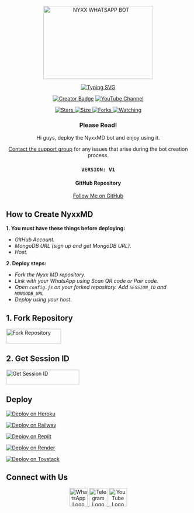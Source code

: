 <div align="center">
  <a href="#">
    <img src="https://files.catbox.moe/y1hq7c.jpg" width="300" height="200" alt="NYXX WHATSAPP BOT"></img>
  </a>
  <p align="center">
    <a href="#"><img src="http://readme-typing-svg.herokuapp.com?color=ffffff&center=true&vCenter=true&multiline=false&lines=NYXX+MD+WHATSAPP+BOT" alt="Typing SVG"></a>
  </p>
  <p align="center">
    <a href="#"><img title="Creator" src="https://img.shields.io/badge/Creator-Mariana-white.svg?style=for-the-badge&logo=github&color=white" alt="Creator Badge"></a>
    <a href="https://youtube.com/MarianaGutierrez-b5p">
      <img title="YouTube Channel" src="https://img.shields.io/badge/YouTube-Subscribe-white.svg?style=for-the-badge&logo=youtube&color=red" alt="YouTube Channel">
    </a>
  </p>
  <p align="center">
    <a href="https://github.com/Marianavivi/Nyxx-MD">
      <img title="GitHub Repo Stars" src="https://img.shields.io/github/stars/Marianavivi/Nyxx-MD?style=flat-square&color=white" alt="Stars">
    </a>
    <a href="https://github.com/Marianavivi/Nyxx-MD">
      <img title="Repo Size" src="https://img.shields.io/github/repo-size/Marianavivi/Nyxx-MD?style=flat-square&color=white" alt="Size">
    </a>
    <a href="https://github.com/Marianavivi/Nyxx-MD/fork">
      <img title="Forks" src="https://img.shields.io/github/forks/Marianavivi/Nyxx-MD?style=flat-square&color=white" alt="Forks">
    </a>
    <a href="https://github.com/Marianavivi/Nyxx-MD/watchers">
      <img title="Watching" src="https://img.shields.io/github/watchers/Marianavivi/Nyxx-MD?style=flat-square&color=white" alt="Watching">
    </a>
  </p>

  <h3>Please Read!</h3>
  <p>Hi guys, deploy the NyxxMD bot and enjoy using it.</p>
  <a href="https://t.me/Marianavivi0">Contact the support group</a> for any issues that arise during the bot creation process.

  <h3><code>VERSION: V1</code></h3>

  <h4>GitHub Repository</h4>
  <a href="https://github.com/Marianavivi/Nyxx-MD">Follow Me on GitHub</a>
</div>

## How to Create NyxxMD
**1. You must have these things before deploying:**
- _GitHub Account._
- _MongoDB URL (sign up and get MongoDB URL)._
- _Host._

**2. Deploy steps:**
- _Fork the Nyxx MD repository._
- _Link with your WhatsApp using Scan QR code or Pair code._
- _Open `config.js` on your forked repository. Add `SESSION_ID` and `MONGODB_URL`_
- _Deploy using your host._

## 1. Fork Repository
<a href="https://github.com/Marianavivi/Nyxx-MD/fork"> 
  <img src="media/readme/img/Picsart_24-09-02_15-24-30-989.png" width="150" height="40" alt="Fork Repository"> 
</a>

## 2. Get Session ID
<a href="https://culturesession-6987a4749d66.herokuapp.com/"> 
  <img src="media/readme/img/Picsart_24-09-02_15-30-52-464.jpg" width="200" height="40" alt="Get Session ID"> 
</a>

## Deploy
[![Deploy on Heroku](https://img.shields.io/badge/Nyxx_deploy_on_heroku-7300d8?style=for-the-badge&logo=heroku&logoColor=purple)](https://heroku.com/deploy?template=https://github.com/Marianavivi/Nyxx-MD)
  
[![Deploy on Railway](https://img.shields.io/badge/Nyxx_deploy_on_railway-00c851?style=for-the-badge&logo=railway&logoColor=white)](https://railway.App?)
   
[![Deploy on Replit](https://img.shields.io/badge/Nyxx_deploy_on_replit-ff4000?style=for-the-badge&logo=replit&logoColor=white)](https://replit.com/)
   
[![Deploy on Render](https://img.shields.io/badge/Nyxx_deploy_on_render-3f0f3f?style=for-the-badge&logo=render&logoColor=white)](https://docs.render.com/free)

[![Deploy on Toystack](https://img.shields.io/badge/Nyxx_deploy_on_toystack-ff8c00?style=for-the-badge&logo=render&logoColor=white)](https://toystack.ai)

## Connect with Us

<div align="center">
  <a href="https://whatsapp.com/channel/0029Varf29L8PgsDJuAJtn0G" target="_blank">
    <img src="https://upload.wikimedia.org/wikipedia/commons/6/6b/WhatsApp.svg" width="50" height="50" alt="WhatsApp Logo">
  </a>
  <a href="https://t.me/Marianavivi0" target="_blank">
    <img src="https://upload.wikimedia.org/wikipedia/commons/8/82/Telegram_logo.svg" width="50" height="50" alt="Telegram Logo">
  </a>
  <a href="https://youtube.com/@MarianaGutierrez-b5p?si=QrRSHY33aKbdtZyf" target="_blank">
    <img src="https://upload.wikimedia.org/wikipedia/commons/4/42/YouTube_icon_%282013-2017%29.png" width="50" height="50" alt="YouTube Logo">
  </a>
</div>
